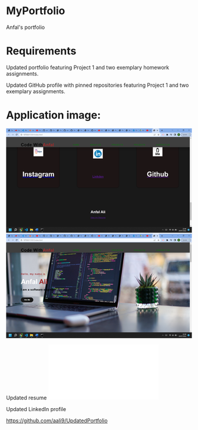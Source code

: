 # MyPortfolio

Anfal's  portfolio

# Requirements


Updated portfolio featuring Project 1 and two exemplary homework assignments.


Updated GitHub profile with pinned repositories featuring Project 1 and two exemplary assignments.

# Application image:
![alt text](/assets/images/Picture3.png)
![alt text](/assets/images/Picture4.png)

Updated resume
![alt text](/assets/images/Anfal-Ali%20CV%202022.pdf)

Updated LinkedIn profile


 <!------Respority link------->
 https://github.com/aali9/UpdatedPortfolio

 <!------Webpage Url link------->



